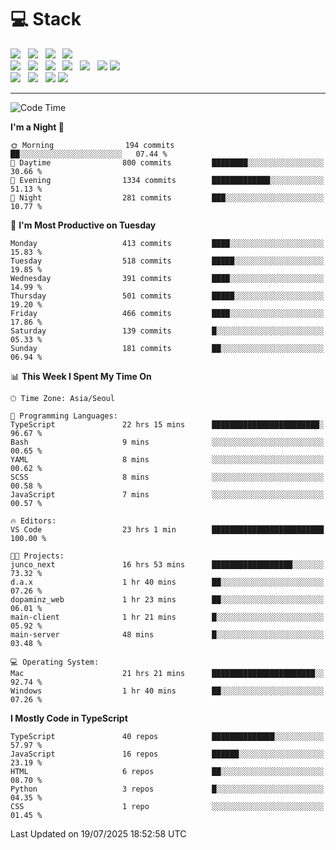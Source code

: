 <h1>💻 Stack</h1>
<div>
 <!-- badge : https://shields.io/ -->
 <!-- icon : https://simpleicons.org/?q=Get -->
 <img src="https://img.shields.io/badge/HTML5-e74c3c?style=flat-square&logo=HTML5&logoColor=white"/> &nbsp 
 <img src="https://img.shields.io/badge/CSS3-0A84FF?style=flat-square&logo=CSS3&logoColor=white"/> &nbsp 
 <img src="https://img.shields.io/badge/JavaScript-FFCD11?style=flat-square&logo=JavaScript&logoColor=white"/> &nbsp 
 <img src="https://img.shields.io/badge/TypeScript-3075C0?style=flat-square&logo=TypeScript&logoColor=white"/>
 <br/>
 <img src="https://img.shields.io/badge/Next-000000?style=flat-square&logo=nextdotjs&logoColor=white"/> &nbsp 
 <img src="https://img.shields.io/badge/React-00BCF6?style=flat-square&logo=React&logoColor=white"/> &nbsp 
 <img src="https://img.shields.io/badge/Redux-764ABC?style=flat-square&logo=Redux&logoColor=white"/> &nbsp
 <img src="https://img.shields.io/badge/Recoil-3578E5?style=flat-square&logo=recoil&logoColor=white"/> &nbsp
 <img src="https://img.shields.io/badge/React-Query-FF4154?style=flat-square&logo=reactquery&logoColor=white"/> &nbsp 
 <img src="https://img.shields.io/badge/styled%2Dcomponents-DB7093?style=flat-square&logo=styled%2Dcomponents&logoColor=white"/>
 <img src="https://img.shields.io/badge/CSS Modules-000000?style=flat-square&logo=CSS Modules&logoColor=white"/> &nbsp 
 <br/>
 <img src="https://img.shields.io/badge/Node-339933?style=flat-square&logo=Node.js&logoColor=white"/> &nbsp 
 <img src="https://img.shields.io/badge/Express-000000?style=flat-square&logo=Express&logoColor=white"/> &nbsp 
 <img src="https://img.shields.io/badge/MongoDB-47A248?style=flat-square&logo=MongoDB&logoColor=white"/>
 <img src="https://img.shields.io/badge/MariaDB-003545?style=flat-square&logo=mariadb&logoColor=white"/>
</div>

<hr>

<!--START_SECTION:waka-->
![Code Time](http://img.shields.io/badge/Code%20Time-2%2C650%20hrs%2054%20mins-blue)

**I'm a Night 🦉** 

```text
🌞 Morning                194 commits         ██░░░░░░░░░░░░░░░░░░░░░░░   07.44 % 
🌆 Daytime                800 commits         ████████░░░░░░░░░░░░░░░░░   30.66 % 
🌃 Evening                1334 commits        █████████████░░░░░░░░░░░░   51.13 % 
🌙 Night                  281 commits         ███░░░░░░░░░░░░░░░░░░░░░░   10.77 % 
```
📅 **I'm Most Productive on Tuesday** 

```text
Monday                   413 commits         ████░░░░░░░░░░░░░░░░░░░░░   15.83 % 
Tuesday                  518 commits         █████░░░░░░░░░░░░░░░░░░░░   19.85 % 
Wednesday                391 commits         ████░░░░░░░░░░░░░░░░░░░░░   14.99 % 
Thursday                 501 commits         █████░░░░░░░░░░░░░░░░░░░░   19.20 % 
Friday                   466 commits         ████░░░░░░░░░░░░░░░░░░░░░   17.86 % 
Saturday                 139 commits         █░░░░░░░░░░░░░░░░░░░░░░░░   05.33 % 
Sunday                   181 commits         ██░░░░░░░░░░░░░░░░░░░░░░░   06.94 % 
```


📊 **This Week I Spent My Time On** 

```text
🕑︎ Time Zone: Asia/Seoul

💬 Programming Languages: 
TypeScript               22 hrs 15 mins      ████████████████████████░   96.67 % 
Bash                     9 mins              ░░░░░░░░░░░░░░░░░░░░░░░░░   00.65 % 
YAML                     8 mins              ░░░░░░░░░░░░░░░░░░░░░░░░░   00.62 % 
SCSS                     8 mins              ░░░░░░░░░░░░░░░░░░░░░░░░░   00.58 % 
JavaScript               7 mins              ░░░░░░░░░░░░░░░░░░░░░░░░░   00.57 % 

🔥 Editors: 
VS Code                  23 hrs 1 min        █████████████████████████   100.00 % 

🐱‍💻 Projects: 
junco_next               16 hrs 53 mins      ██████████████████░░░░░░░   73.32 % 
d.a.x                    1 hr 40 mins        ██░░░░░░░░░░░░░░░░░░░░░░░   07.26 % 
dopaminz_web             1 hr 23 mins        ██░░░░░░░░░░░░░░░░░░░░░░░   06.01 % 
main-client              1 hr 21 mins        █░░░░░░░░░░░░░░░░░░░░░░░░   05.92 % 
main-server              48 mins             █░░░░░░░░░░░░░░░░░░░░░░░░   03.48 % 

💻 Operating System: 
Mac                      21 hrs 21 mins      ███████████████████████░░   92.74 % 
Windows                  1 hr 40 mins        ██░░░░░░░░░░░░░░░░░░░░░░░   07.26 % 
```

**I Mostly Code in TypeScript** 

```text
TypeScript               40 repos            ██████████████░░░░░░░░░░░   57.97 % 
JavaScript               16 repos            ██████░░░░░░░░░░░░░░░░░░░   23.19 % 
HTML                     6 repos             ██░░░░░░░░░░░░░░░░░░░░░░░   08.70 % 
Python                   3 repos             █░░░░░░░░░░░░░░░░░░░░░░░░   04.35 % 
CSS                      1 repo              ░░░░░░░░░░░░░░░░░░░░░░░░░   01.45 % 
```




 Last Updated on 19/07/2025 18:52:58 UTC
<!--END_SECTION:waka-->
